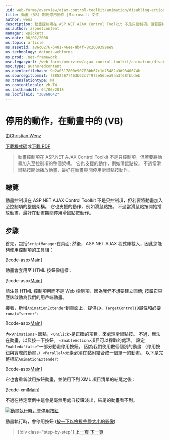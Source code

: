```yaml
---
uid: web-forms/overview/ajax-control-toolkit/animation/disabling-actions-during-animation-vb
title: 動畫 (VB) 期間停用動作 |Microsoft 文件
author: wenz
description: 動畫控制項在 ASP.NET AJAX Control Toolkit 不是只控制項，但若要將動畫加入至控制項的整個架構。 它也支援動作...
ms.author: aspnetcontent
manager: wpickett
ms.date: 06/02/2008
ms.topic: article
ms.assetid: a86c0276-6481-46ee-8b4f-8c2009399ee9
ms.technology: dotnet-webforms
ms.prod: .net-framework
msc.legacyurl: /web-forms/overview/ajax-control-toolkit/animation/disabling-actions-during-animation-vb
msc.type: authoredcontent
ms.openlocfilehash: 9e2a0517800e90788bb67c1d75482a3d9340674b
ms.sourcegitcommit: f8852267f463b62d7f975e56bea9aa3f68fbbdeb
ms.translationtype: MT
ms.contentlocale: zh-TW
ms.lasthandoff: 04/06/2018
ms.locfileid: "30868642"
---
```

<a name="disabling-actions-during-animation-vb"></a>停用的動作，在動畫中的 (VB)
====================
由[Christian Wenz](https://github.com/wenz)

[下載程式碼](http://download.microsoft.com/download/f/9/a/f9a26acd-8df4-4484-8a18-199e4598f411/Animation7.vb.zip)或[下載 PDF](http://download.microsoft.com/download/6/7/1/6718d452-ff89-4d3f-a90e-c74ec2d636a3/animation7VB.pdf)

> 動畫控制項在 ASP.NET AJAX Control Toolkit 不是只控制項，但若要將動畫加入至控制項的整個架構。 它也支援的動作，例如滑鼠點按。 不過當滑鼠點按開始播放動畫，最好在動畫期間停用滑鼠點按動作。


## <a name="overview"></a>總覽

動畫控制項在 ASP.NET AJAX Control Toolkit 不是只控制項，但若要將動畫加入至控制項的整個架構。 它也支援的動作，例如滑鼠點按。 不過當滑鼠點按開始播放動畫，最好在動畫期間停用滑鼠點按動作。

## <a name="steps"></a>步驟

首先，包括`ScriptManager`在頁面; 然後，ASP.NET AJAX 程式庫載入，因此您能夠使用控制項的工具組：

[!code-aspx[Main](disabling-actions-during-animation-vb/samples/sample1.aspx)]

動畫會套用至 HTML 按鈕像這樣：

[!code-aspx[Main](disabling-actions-during-animation-vb/samples/sample2.aspx)]

請注意 HTML 控制項用而不是 Web 控制項，因為我們不想要建立回傳; 按鈕它只應該啟動為我們的用戶端動畫。

接著，新增`AnimationExtender`到頁面上，提供`ID`、`TargetControlID`屬性和必要`runat="server"`:

[!code-aspx[Main](disabling-actions-during-animation-vb/samples/sample3.aspx)]

內`<Animations>` 節點，`<OnClick>`是正確的項目，來處理滑鼠點按。 不過，無法在動畫，以及按一下按鈕。 `<EnableAction>`項目可以採取的處理。 設定`Enabled="false"`一部分動畫停用按鈕。 因為我們使用數個個別的動畫 （停用按鈕與實際的動畫，）`<Parallel>`元素必須在黏附結合成一個單一的動畫。 以下是完整標記`AnimationExtender`:

[!code-aspx[Main](disabling-actions-during-animation-vb/samples/sample4.aspx)]

它也會重新啟用按鈕動畫，並使用下列 XML 項目清單的結尾之後：

[!code-xml[Main](disabling-actions-during-animation-vb/samples/sample5.xml)]

不過在特定案例中這會是毫無用處自按鈕淡出，結尾的動畫看不到。


[![動畫執行時，會停用按鈕](disabling-actions-during-animation-vb/_static/image2.png)](disabling-actions-during-animation-vb/_static/image1.png)

動畫執行時，會停用按鈕 ([按一下以檢視完整大小的影像](disabling-actions-during-animation-vb/_static/image3.png))

> [!div class="step-by-step"]
> [上一頁](animating-in-response-to-user-interaction-vb.md)
> [下一頁](triggering-an-animation-in-another-control-vb.md)
